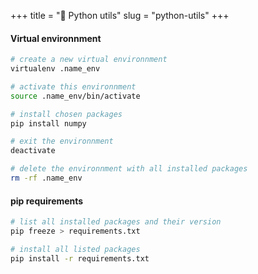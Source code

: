 +++
title = "🐍 Python utils"
slug = "python-utils"
+++


#### Virtual environnment
```bash
# create a new virtual environnment
virtualenv .name_env

# activate this environnment
source .name_env/bin/activate

# install chosen packages
pip install numpy

# exit the environnment
deactivate

# delete the environnment with all installed packages
rm -rf .name_env
```

#### pip requirements
```bash
# list all installed packages and their version
pip freeze > requirements.txt

# install all listed packages
pip install -r requirements.txt
```